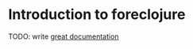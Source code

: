 # Introduction to foreclojure

TODO: write [great documentation](http://jacobian.org/writing/what-to-write/)
